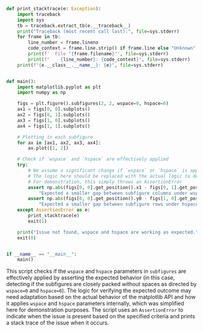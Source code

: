 ```python
def print_stacktrace(e: Exception):
    import traceback
    import sys
    tb = traceback.extract_tb(e.__traceback__)
    print("Traceback (most recent call last):", file=sys.stderr)
    for frame in tb:
        line_number = frame.lineno
        code_context = frame.line.strip() if frame.line else "Unknown"
        print(f'  File "{frame.filename}"', file=sys.stderr)
        print(f"    {line_number}: {code_context}", file=sys.stderr)
    print(f"{e.__class__.__name__}: {e}", file=sys.stderr)


def main():
    import matplotlib.pyplot as plt
    import numpy as np

    figs = plt.figure().subfigures(2, 2, wspace=0, hspace=0)
    ax1 = figs[0, 0].subplots()
    ax2 = figs[0, 1].subplots()
    ax3 = figs[1, 0].subplots()
    ax4 = figs[1, 1].subplots()

    # Plotting in each subfigure
    for ax in [ax1, ax2, ax3, ax4]:
        ax.plot([1, 2])

    # Check if `wspace` and `hspace` are effectively applied
    try:
        # We assume a significant change if `wspace` or `hspace` is applied
        # The logic here should be replaced with the actual logic to detect if the wspace and hspace are working
        # For demonstration, this simply throws an AssertionError
        assert np.abs(figs[0, 0].get_position().x1 - figs[0, 1].get_position().x0) < 1e-2, \
            "Expected a smaller gap between subfigure columns under wspace=0"
        assert np.abs(figs[0, 0].get_position().y0 - figs[1, 0].get_position().y1) < 1e-2, \
            "Expected a smaller gap between subfigure rows under hspace=0"
    except AssertionError as e:
        print_stacktrace(e)
        exit(1)

    print("Issue not found, wspace and hspace are working as expected.")
    exit(0)


if __name__ == "__main__":
    main()
```

This script checks if the `wspace` and `hspace` parameters in `subfigures` are effectively applied by asserting the expected behavior (in this case, detecting if the subfigures are closely packed without spaces as directed by `wspace=0` and `hspace=0`). The logic for verifying the expected outcome may need adaptation based on the actual behavior of the matplotlib API and how it applies `wspace` and `hspace` parameters internally, which was simplified here for demonstration purposes. The script uses an `AssertionError` to indicate when the issue is present based on the specified criteria and prints a stack trace of the issue when it occurs.